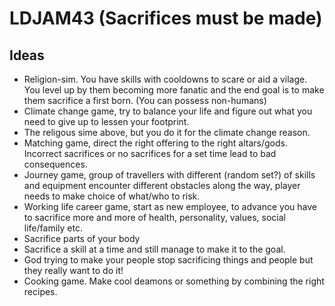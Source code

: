 # LDJAM43 (Sacrifices must be made)

## Ideas

* Religion-sim. You have skills with cooldowns to scare or aid a vilage. You level up by them becoming more fanatic and the end goal is to make them sacrifice a first born. (You can possess non-humans)
* Climate change game, try to balance your life and figure out what you need to give up to lessen your footprint.
* The religous sime above, but you do it for the climate change reason.
* Matching game, direct the right offering to the right altars/gods. Incorrect sacrifices or no sacrifices for a set time lead to bad consequences.
* Journey game, group of travellers with different (random set?) of skills and equipment encounter different obstacles along the way, player needs to make choice of what/who to risk.
* Working life career game, start as new employee, to advance you have to sacrifice more and more of health, personality, values, social life/family etc. 
* Sacrifice parts of your body
* Sacrifice a skill at a time and still manage to make it to the goal.
* God trying to make your people stop sacrificing things and people but they really want to do it!
* Cooking game. Make cool deamons or something by combining the right recipes.
